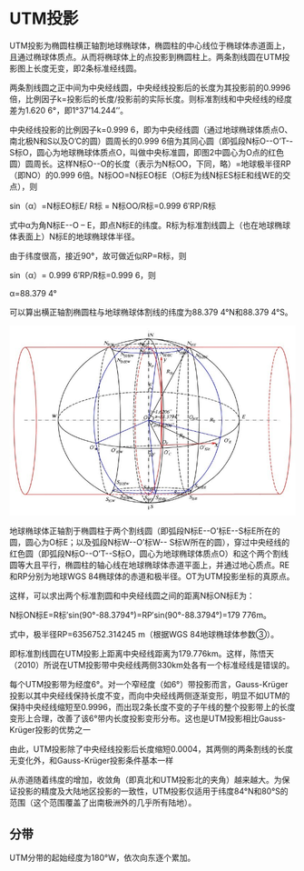 #   UTM投影
UTM投影为椭圆柱横正轴割地球椭球体，椭圆柱的中心线位于椭球体赤道面上，且通过椭球体质点。从而将椭球体上的点投影到椭圆柱上。两条割线圆在UTM投影图上长度无变，即2条标准经线圆。

两条割线圆之正中间为中央经线圆，中央经线投影后的长度为其投影前的0.9996倍，比例因子k=投影后的长度/投影前的实际长度。则标准割线和中央经线的经度差为1.620 6°，即1°37’14.244’’。

中央经线投影的比例因子k=0.999 6，即为中央经线圆（通过地球椭球体质点O、南北极N和S以及O’C的圆）圆周长的0.999 6倍为其同心圆（即弧段N标O--O’T--S标O，圆心为地球椭球体质点O，叫做中央标准圆，即图2中圆心为O点的红色圆）圆周长。这样N标O--O的长度（表示为N标OO，下同，略）=地球极半径RP（即NO）的0.999 6倍。N标OO=N标EO标E（O标E为线N标ES标E和线WE的交点），则

sin（α）=N标EO标E/ R标 = N标OO/R标=0.999 6′RP/R标

式中α为角N标E--O – E，即点N标E的纬度。R标为标准割线圆上（也在地球椭球体表面上）N标E的地球椭球体半径。

由于纬度很高，接近90°，故可做近似RP=R标，则

sin（α）= 0.999 6′RP/R标=0.999 6，则

α=88.379 4°

可以算出横正轴割椭圆柱与地球椭球体割线的纬度为88.379 4°N和88.379 4°S。

![](../../assets/19.jpg "UTM投影示意图")

地球椭球体正轴割于椭圆柱于两个割线圆（即弧段N标E--O’标E--S标E所在的圆，圆心为O标E；以及弧段N标W--O’标W-- S标W所在的圆），穿过中央经线的红色圆（即弧段N标O--O’T--S标O，圆心为地球椭球体质点O）和这个两个割线圆等大且平行，椭圆柱的轴心线在地球椭球体赤道平面上，并通过地心质点。RE和RP分别为地球WGS 84椭球体的赤道和极半径。OT为UTM投影坐标的真原点。

这样，可以求出两个标准割圆和中央经线圆之间的距离N标ON标E为：

N标ON标E=R标′sin(90°-88.3794°)=RP′sin(90°-88.3794°)=179 776m。

式中，极半径RP=6356752.314245 m（根据WGS 84地球椭球体参数③）。

即标准割线圆在UTM投影上距离中央经线距离为179.776km。这样，陈悟天（2010）所说在UTM投影带中央经线两侧330km处各有一个标准经线是错误的。

每个UTM投影带为经度6°。对一个窄经度（如6°）带投影而言，Gauss-Krüger投影以其中央经线保持长度不变，而向中央经线两侧逐渐变形，明显不如UTM的保持中央经线缩短至0.9996，而出现2条长度不变的子午线的整个投影带上的长度变形上合理，改善了该6°带内长度投影变形分布。这也是UTM投影相比Gauss-Krüger投影的优势之一

由此，UTM投影除了中央经线投影后长度缩短0.0004，其两侧的两条割线的长度无变化外，和Gauss-Krüger投影条件基本一样

从赤道随着纬度的增加，收敛角（即真北和UTM投影北的夹角）越来越大。为保证投影的精度及大陆地区投影的一致性，UTM投影仅适用于纬度84°N和80°S的范围（这个范围覆盖了出南极洲外的几乎所有陆地）。

##  分带
UTM分带的起始经度为180°W，依次向东逐个累加。